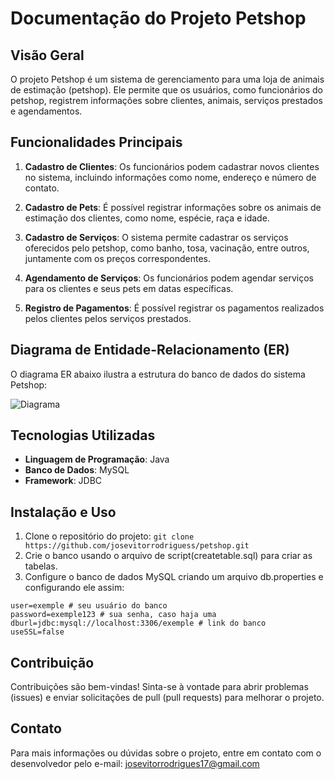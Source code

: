 # Documentação do Projeto Petshop

## Visão Geral

O projeto Petshop é um sistema de gerenciamento para uma loja de animais de estimação (petshop). Ele permite que os usuários, como funcionários do petshop, registrem informações sobre clientes, animais, serviços prestados e agendamentos.

## Funcionalidades Principais

1. **Cadastro de Clientes**: Os funcionários podem cadastrar novos clientes no sistema, incluindo informações como nome, endereço e número de contato.

2. **Cadastro de Pets**: É possível registrar informações sobre os animais de estimação dos clientes, como nome, espécie, raça e idade.

3. **Cadastro de Serviços**: O sistema permite cadastrar os serviços oferecidos pelo petshop, como banho, tosa, vacinação, entre outros, juntamente com os preços correspondentes.

4. **Agendamento de Serviços**: Os funcionários podem agendar serviços para os clientes e seus pets em datas específicas.

5. **Registro de Pagamentos**: É possível registrar os pagamentos realizados pelos clientes pelos serviços prestados.

## Diagrama de Entidade-Relacionamento (ER)

O diagrama ER abaixo ilustra a estrutura do banco de dados do sistema Petshop:

![Diagrama](https://imgur.com/a/6hsetxU)
## Tecnologias Utilizadas

- **Linguagem de Programação**: Java
- **Banco de Dados**: MySQL
- **Framework**: JDBC

## Instalação e Uso

1. Clone o repositório do projeto: `git clone https://github.com/josevitorrodriguess/petshop.git`
2.  Crie o banco usando o arquivo de script(createtable.sql) para criar as tabelas.
3. Configure o banco de dados MySQL criando um arquivo db.properties e configurando ele assim:
```properties
user=exemple # seu usuário do banco
password=exemple123 # sua senha, caso haja uma
dburl=jdbc:mysql://localhost:3306/exemple # link do banco
useSSL=false
```
## Contribuição

Contribuições são bem-vindas! Sinta-se à vontade para abrir problemas (issues) e enviar solicitações de pull (pull requests) para melhorar o projeto.

## Contato

Para mais informações ou dúvidas sobre o projeto, entre em contato com o desenvolvedor pelo e-mail: josevitorrodrigues17@gmail.com
